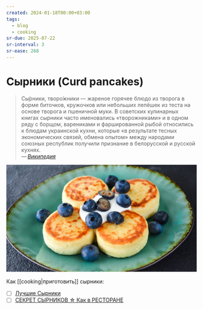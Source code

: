 ```yaml
---
created: 2024-01-18T00:00+03:00
tags:
  - blog
  - cooking
sr-due: 2025-07-22
sr-interval: 3
sr-ease: 268
---
```


# Сырники (Curd pancakes)

> Сы́рники, творо́жники — жареное горячее блюдо из творога в форме биточков, кружочков или небольших лепёшек из теста на основе творога и пшеничной муки. В советских кулинарных книгах сырники часто именовались «творожниками» и в одном ряду с борщом, варениками и фаршированной рыбой относились к блюдам украинской кухни, которые «в результате тесных экономических связей, обмена опытом» между народами союзных республик получили признание в белорусской и русской кухнях.\
> — <cite>[Википедия](https://ru.wikipedia.org/wiki/%D0%A1%D1%8B%D1%80%D0%BD%D0%B8%D0%BA%D0%B8)</cite>

![Currd pankekes](img/curd_pancakes.jpg)

Как [[cooking|приготовить]] сырники:

- [ ] [Лучшие Сырники](https://www.youtube.com/watch?app=desktop&v=qg4D7NFtTeI#dialog)
- [ ] [СЕКРЕТ СЫРНИКОВ ☆ Как в РЕСТОРАНЕ](https://www.youtube.com/watch?app=desktop&v=o-J33AkQja4)
